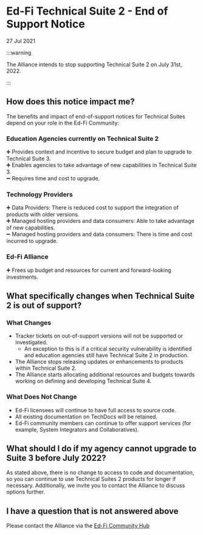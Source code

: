 # Ed-Fi Technical Suite 2 - End of Support Notice

27 Jul 2021

:::warning

The Alliance intends to stop supporting Technical Suite 2 on July 31st, 2022.

:::

## How does this notice impact me?

The benefits and impact of end-of-support notices for Technical Suites depend on
your role in the Ed-Fi Community:

### Education Agencies currently on Technical Suite 2

➕ Provides context and incentive to secure budget and plan to upgrade to
Technical Suite 3. \
➕ Enables agencies to take advantage of new capabilities in Technical Suite 3. \
➖ Requires time and cost to upgrade.

### Technology Providers

➕ Data Providers: There is reduced cost to support the integration of products
with older versions. \
➕ Managed hosting providers and data consumers:  Able to take advantage of new
capabilities. \
➖ Managed hosting providers and data consumers: There is time and cost incurred
to upgrade.

### Ed-Fi Alliance

➕ Frees up budget and resources for current and forward-looking investments.

## What specifically changes when Technical Suite 2 is out of support?

### What Changes

* Tracker tickets on out-of-support versions will not be supported or
  investigated.
  * An exception to this is if a critical security vulnerability is identified
    and education agencies still have Technical Suite 2 in production.
* The Alliance stops releasing updates or enhancements to products within
  Technical Suite 2.
* The Alliance starts allocating additional resources and budgets towards
  working on defining and developing Technical Suite 4.

### What Does Not Change

* Ed-Fi licensees will continue to have full access to source code.
* All existing documentation on TechDocs will be retained.
* Ed-Fi community members can continue to offer support services (for example,
  System Integrators and Collaboratives).

## What should I do if my agency cannot upgrade to Suite 3 before July 2022?

As stated above, there is no change to access to code and documentation, so you
can continue to use Technical Suites 2 products for longer if necessary.
Additionally, we invite you to contact the Alliance to discuss options further.

## I have a question that is not answered above

Please contact the Alliance via the [Ed-Fi Community
Hub](https://community.ed-fi.org)
